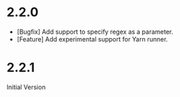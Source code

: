 # 2.2.0

* [Bugfix] Add support to specify regex as a parameter.
* [Feature] Add experimental support for Yarn runner.

# 2.2.1

Initial Version